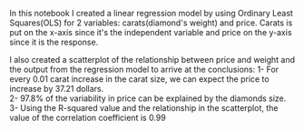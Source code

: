 In this notebook I created a linear regression model by using Ordinary Least Squares(OLS) for 2 variables: carats(diamond's weight) and price.
Carats is put on the x-axis since it's the independent variable and price on the y-axis since it is the response.

I also created a scatterplot of the relationship between price and weight and the output from the regression model to arrive at the conclusions:
  1- For every 0.01 carat increase in the carat size, we can expect the price to increase by 37.21 dollars.  <br />
  2- 97.8% of the variability in price can be explained by the diamonds size.  <br />
  3- Using the R-squared value and the relationship in the scatterplot, the value of the correlation coefficient is 0.99  <br />

